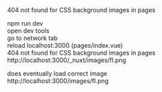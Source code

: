 404 not found for CSS background images in pages 

npm run dev  
open dev tools  
go to network tab  
reload localhost:3000  (pages/index.vue)  
404 not found for CSS background images in pages   
  http://localhost:3000/_nuxt/images/fl.png   

does eventually load correct image  
  http://localhost:3000/images/fl.png  
